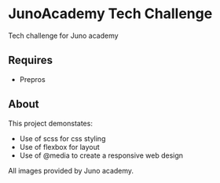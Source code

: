 # JunoAcademy Tech Challenge
Tech challenge for Juno academy 
## Requires 
- Prepros

## About
This project demonstates:


- Use of scss for css styling 
- Use of flexbox for layout 
- Use of @media to create a responsive web design


All images provided by Juno academy.

